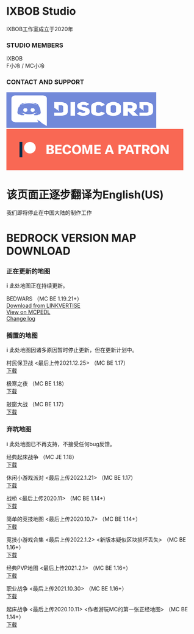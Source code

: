 # IXBOB Studio

IXBOB工作室成立于2020年

### STUDIO MEMBERS

IXBOB
<br/>F小冷 / MC小冷

### CONTACT AND SUPPORT

[<img src="./discord_button.png">](https://discord.gg/RascQTuaR)
[<img src="./patreon_button.png">](https://www.patreon.com/bedwars_created_by_IXBOB)

# 该页面正逐步翻译为English(US)

我们即将停止在中国大陆的制作工作

# BEDROCK VERSION MAP DOWNLOAD

### 正在更新的地图
𝐢 此处地图正在持续更新。

BEDWARS （MC BE 1.19.21+）
<br/><a href="https://link-hub.net/485048/bed-wars-v120-by-ixbob" target="_blank">Download from LINKVERTISE</a>
<br/><a href="https://mcpedl.com/bed-wars-created-by-ixbob/">View on MCPEDL</a>
<br/><a href="http://ixbob.github.io/changelog/map1.html" target="_blank">Change log</a>
<br/>

### 搁置的地图
𝐢 此处地图因诸多原因暂时停止更新，但在更新计划中。

村民保卫战 <最后上传2021.12.25> （MC BE 1.17）
<br/><a href="http://ixbob.github.io/download/download4.html" target="_blank">下载</a>
<br/>

极寒之夜 （MC BE 1.18）
<br/><a href="http://ixbob.github.io/download/download6.html" target="_blank">下载</a>
<br/>

敲窗大战 （MC BE 1.17）
<br/><a href="http://ixbob.github.io/download/download2.html" target="_blank">下载</a>
<br/>

### 弃坑地图
𝐢 此处地图已不再支持，不接受任何bug反馈。

经典起床战争 （MC JE 1.18）
<br/><a href="https://github.com/IXBOB/IXBOB.github.io/releases/tag/%E7%BB%8F%E5%85%B8%E8%B5%B7%E5%BA%8A%E6%88%98%E4%BA%89(java)-alpha0.1" target="_blank">下载</a>
<br/>

休闲小游戏派对 <最后上传2022.1.21> （MC BE 1.17）
<br/><a href="http://ixbob.github.io/download/download3.html" target="_blank">下载</a>
<br/>

战桥 <最后上传2020.11> （MC BE 1.14+）
<br/><a href="http://ixbob.github.io/download/download5.html" target="_blank">下载</a>
<br/>

简单的竞技地图 <最后上传2020.10.7> （MC BE 1.14+）
<br/><a href="http://ixbob.github.io/download/download7.html" target="_blank">下载</a>
<br/>

竞技小游戏合集 <最后上传2022.1.2> <新版本疑似区块损坏丢失> （MC BE 1.16+）
<br/><a href="http://ixbob.github.io/download/download8.html" target="_blank">下载</a>
<br/>

经典PVP地图 <最后上传2021.2.1> （MC BE 1.16+）
<br/><a href="http://ixbob.github.io/download/download9.html" target="_blank">下载</a>
<br/>

职业战争 <最后上传2021.10.30> （MC BE 1.16+）
<br/><a href="http://ixbob.github.io/download/download10.html" target="_blank">下载</a>
<br/>

起床战争 <最后上传2020.10.11> <作者游玩MC的第一张正经地图> （MC BE 1.14+）
<br/><a href="http://ixbob.github.io/download/download11.html" target="_blank">下载</a>
<br/>
